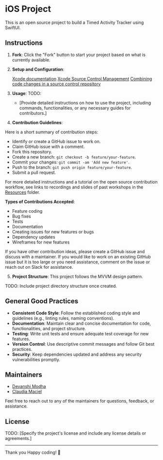 # iOS Project
This is an open source project to build a Timed Activity Tracker using SwiftUI.

## Instructions

1. **Fork**: Click the "Fork" button to start your project based on what is currently available.

2. **Setup and Configuration**:

    [Xcode documentation](https://developer.apple.com/documentation/xcode)
    [Xcode Source Control Management]([https:/](https://developer.apple.com/documentation/xcode/source-control-management)/)
    [Combining code changes in a source control repository](https://developer.apple.com/documentation/xcode/combining-code-changes-in-a-source-control-repository)

3. **Usage**:
TODO:
   - [Provide detailed instructions on how to use the project, including commands, functionalities, or any necessary guides for contributors.]

4. **Contribution Guidelines**:

  Here is a short summary of contribution steps:
   - Identify or create a GitHub issue to work on.
   - Claim GitHub issue with a comment.
   - Fork this repository.
   - Create a new branch: `git checkout -b feature/your-feature`.
   - Commit your changes: `git commit -am 'Add new feature'`.
   - Push to the branch: `git push origin feature/your-feature`.
   - Submit a pull request.

  For more detailed instructions and a tutorial on the open source contribution workflow, see links to recordings and slides of past workshops in the [Resources](/coding-projects/resources/) folder.

  **Types of Contributions Accepted**:
   - Feature coding
   - Bug fixes
   - Tests
   - Documentation
   - Creating issues for new features or bugs
   - Dependency updates
   - Wireframes for new features
  
  If you have other contribution ideas, please create a GitHub issue and discuss with a maintainer. If you would like to work on an existing GitHub issue but it is too large or you need assistance, comment on the issue or reach out on Slack for assistance.

5. **Project Structure**:
This project follows the MVVM design pattern.

TODO: Include project directory structure once created.

## General Good Practices

- **Consistent Code Style**: Follow the established coding style and guidelines (e.g., linting rules, naming conventions).
- **Documentation**: Maintain clear and concise documentation for code, functionalities, and project structure.
- **Testing**: Write unit tests and ensure adequate test coverage for new features.
- **Version Control**: Use descriptive commit messages and follow Git best practices.
- **Security**: Keep dependencies updated and address any security vulnerabilities promptly.

## Maintainers

- [Devanshi Modha](https://github.com/devanshimodha)
- [Claudia Maciel](https://github.com/clc80)

Feel free to reach out to any of the maintainers for questions, feedback, or assistance.

## License

TODO:
[Specify the project's license and include any license details or agreements.]

---

Thank you Happy coding! 🚀
